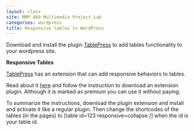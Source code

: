 ```yaml
---
layout: class
site: MMP 460 Multimedia Project Lab
categories: wordpress
title: Responsive tables in WordPress
---
```


Download and install the plugin [TablePress](https://wordpress.org/plugins/tablepress/) to add tables functionality to your wordpress site.

**Responsive Tables**

[TablePress](https://wordpress.org/plugins/tablepress/) has an extension that can add responsive behaviors to tables.

Read about it [here](https://tablepress.org/extensions/responsive-tables/) and follow the instruction to download an extension plugin. Although it is marked as premium you can use it without paying.

To summarize the instructions, download the plugin extension and install and activate it like a regular plugin. Then change the shortcodes of the tables (in the pages) to [table id=123 responsive=collapse /] when the id is your table id.
